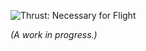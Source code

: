 ![Thrust: Necessary for Flight](https://raw.githubusercontent.com/pcperini/Thrust/master/thrust_logo.png)

_(A work in progress.)_